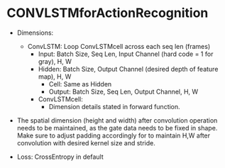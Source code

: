 # CONVLSTMforActionRecognition

* Dimensions:
	* ConvLSTM: Loop ConvLSTMcell across each seq len (frames)
 		* Input: Batch Size, Seq Len, Input Channel (hard code = 1 for gray), H, W
   		* Hidden: Batch Size, Output Channel (desired depth of feature map), H, W
     		* Cell: Same as Hidden
       		* Output: Batch Size, Seq Len, Output Channel, H, W
         * ConvLSTMcell:
         	* Dimension details stated in forward function.
          
* The spatial dimension (height and width) after convolution operation needs to be maintained, as the gate data needs to be fixed in shape. Make sure to adjust padding accordingly for to maintain H,W after convolution with desired kernel size and stride.

* Loss: CrossEntropy in default
